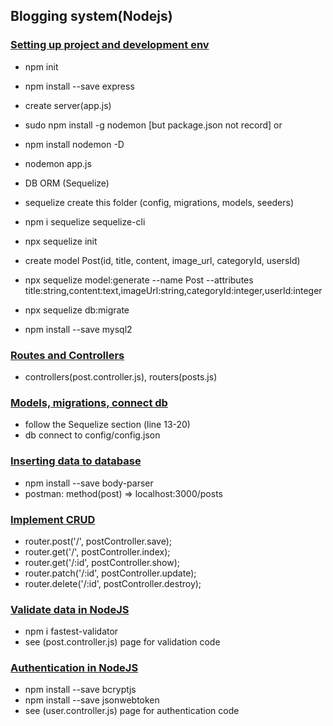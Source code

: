 ## Blogging system(Nodejs)
### [Setting up project and development env](https://www.youtube.com/watch?v=38L3E-Zrswo&list=PLG3j59vX4yLHA-wCw7KDP-i0r10ZrckqG&index=2&ab_channel=coderawesome)

- npm init
- npm install --save express

- create server(app.js)

- sudo npm install -g nodemon [but package.json not record] or
- npm install nodemon -D
- nodemon app.js

- DB ORM (Sequelize)
- sequelize create this folder (config, migrations, models, seeders)
- npm i sequelize sequelize-cli
- npx sequelize init

- create model Post(id, title, content, image_url, categoryId, usersId)
- npx sequelize model:generate --name Post --attributes title:string,content:text,imageUrl:string,categoryId:integer,userId:integer
- npx sequelize db:migrate

- npm install --save mysql2

### [Routes and Controllers](https://www.youtube.com/watch?v=pRV6pe2bnbQ&list=PLG3j59vX4yLHA-wCw7KDP-i0r10ZrckqG&index=3&ab_channel=coderawesome)

- controllers(post.controller.js), routers(posts.js)

### [Models, migrations, connect db](https://www.youtube.com/watch?v=F1RwUI3p4bI&list=PLG3j59vX4yLHA-wCw7KDP-i0r10ZrckqG&index=4&ab_channel=coderawesome)

- follow the Sequelize section (line 13-20)
- db connect to config/config.json

### [Inserting data to database](https://www.youtube.com/watch?v=rrwgTT2wVqw&list=PLG3j59vX4yLHA-wCw7KDP-i0r10ZrckqG&index=5&ab_channel=coderawesome)

- npm install --save body-parser
- postman: method(post) => localhost:3000/posts

### [Implement CRUD](https://www.youtube.com/watch?v=fp-ZaIFCqPU&list=PLG3j59vX4yLHA-wCw7KDP-i0r10ZrckqG&index=6&ab_channel=coderawesome)

- router.post('/', postController.save);
- router.get('/', postController.index);
- router.get('/:id', postController.show);
- router.patch('/:id', postController.update);
- router.delete('/:id', postController.destroy);

### [Validate data in NodeJS](https://www.youtube.com/watch?v=XYQuGArOS3s&list=PLG3j59vX4yLHA-wCw7KDP-i0r10ZrckqG&index=7)

- npm i fastest-validator
- see (post.controller.js) page for validation code

### [Authentication in NodeJS](https://www.youtube.com/watch?v=OfC8BrlEdtA&list=PLG3j59vX4yLHA-wCw7KDP-i0r10ZrckqG&index=8)

- npm install --save bcryptjs
- npm install --save jsonwebtoken
- see (user.controller.js) page for authentication code
